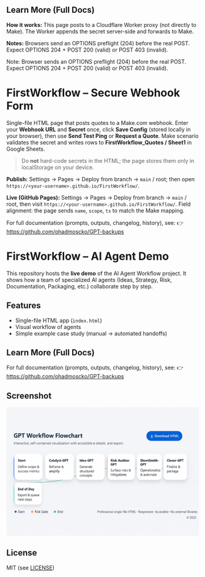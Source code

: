## Learn More (Full Docs)
**How it works:** This page posts to a Cloudflare Worker proxy (not directly to Make). The Worker appends the secret server-side and forwards to Make.

**Notes:** Browsers send an OPTIONS preflight (204) before the real POST. Expect OPTIONS 204 + POST 200 (valid) or POST 403 (invalid).

Note: Browser sends an OPTIONS preflight (204) before the real POST. Expect OPTIONS 204 + POST 200 (valid) or POST 403 (invalid).

# FirstWorkflow – Secure Webhook Form
Single-file HTML page that posts quotes to a Make.com webhook. Enter your **Webhook URL** and **Secret** once, click **Save Config** (stored locally in your browser), then use **Send Test Ping** or **Request a Quote**.
Make scenario validates the secret and writes rows to **FirstWorkflow_Quotes / Sheet1** in Google Sheets.
> Do **not** hard-code secrets in the HTML; the page stores them only in localStorage on your device.

**Publish:** Settings → Pages → Deploy from branch → `main` / root; then open `https://<your-username>.github.io/FirstWorkflow/`.


**Live (GitHub Pages):** Settings → Pages → Deploy from branch → `main` / root, then visit `https://<your-username>.github.io/FirstWorkflow/`.
Field alignment: the page sends `name`, `scope`, `ts` to match the Make mapping.


For full documentation (prompts, outputs, changelog, history), see:
👉 https://github.com/ohadmoscko/GPT-backups


# FirstWorkflow – AI Agent Demo

This repository hosts the **live demo** of the AI Agent Workflow project.
It shows how a team of specialized AI agents (Ideas, Strategy, Risk, Documentation, Packaging, etc.) collaborate step by step.

## Features
- Single-file HTML app (`index.html`)
- Visual workflow of agents
- Simple example case study (manual → automated handoffs)

## Learn More (Full Docs)
For full documentation (prompts, outputs, changelog, history), see:
👉 https://github.com/ohadmoscko/GPT-backups

## Screenshot
![Workflow](assets/screenshots/workflow.png)

## License
MIT (see [LICENSE](./LICENSE))

